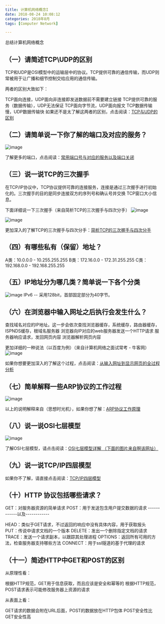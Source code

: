 ```yaml
---
title: 计算机网络概念I
date: 2018-08-24 10:08:12
categories: 2018年8月
tags: [Computer Network]

---
```

 

总结计算机网络概念



<!-- more -->



## （一）请简述TCP\UDP的区别

TCP和UDP是OSI模型中的运输层中的协议。TCP提供可靠的通信传输，而UDP则常被用于让广播和细节控制交给应用的通信传输。

两者的区别大致如下：

TCP面向连接，UDP面向非连接即发送数据前不需要建立链接
TCP提供可靠的服务（数据传输），UDP无法保证
TCP面向字节流，UDP面向报文
TCP数据传输慢，UDP数据传输快
如果还不是太了解这两者的区别，点击阅读：[TCP与UDP的区别](https://blog.csdn.net/yipiankongbai/article/details/24435977)

## （二）请简单说一下你了解的端口及对应的服务？


![image](http://ww1.sinaimg.cn/large/0071ouepgy1fuqwow0id9j30cb06gq38.jpg)

了解更多的端口，点击阅读：[常用端口号与对应的服务以及端口关闭](http://blog.sina.com.cn/s/blog_66ea0e2801011vb3.html)

## （三）说一说TCP的三次握手

在TCP/IP协议中，TCP协议提供可靠的连接服务，连接是通过三次握手进行初始化的。三次握手的目的是同步连接双方的序列号和确认号并交换 TCP窗口大小信息。

下面详细说一下三次握手（来自简析TCP的三次握手与四次分手）
![image](http://ww1.sinaimg.cn/large/0071ouepgy1fuqwq2b646j30k00mb0u1.jpg)

![image](http://ww1.sinaimg.cn/large/0071ouepgy1fuqwrg1lunj30gh07b75e.jpg)

更加深入的了解TCP的三次握手与四次分手：[简析TCP的三次握手与四次分手](https://www.jellythink.com/archives/705)


## （四）有哪些私有（保留）地址？

A类：10.0.0.0 - 10.255.255.255
B类：172.16.0.0 - 172.31.255.255
C类：192.168.0.0 - 192.168.255.255

## （五）IP地址分为哪几类？简单说一下各个分类

![image](http://ww1.sinaimg.cn/large/0071ouepgy1fuqwscdo7yj30ix06i0td.jpg)
IPv6 -- 采用128bit，首部固定部分为40字节。

## （六）在浏览器中输入网址之后执行会发生什么？


查找域名对应的IP地址。这一步会依次查找浏览器缓存，系统缓存，路由器缓存，ISPNDS缓存，根域名服务器
浏览器向IP对应的web服务器发送一个HTTP请求
服务器响应请求，发回网页内容
浏览器解析网页内容

更加详细的一种说法（以百度为例）（来自计算机网络之面试常考 - 牛客网）
![image](http://ww1.sinaimg.cn/large/0071ouepgy1fuqwt38bprj30ga0an40f.jpg)

如果你想要更加深入的了解这个过程，点击阅读：[从输入网址到显示网页的全过程分析]()
## （七）简单解释一些ARP协议的工作过程

![image](http://ww1.sinaimg.cn/large/0071ouepgy1fuqwu74fpuj30go0afjt2.jpg)

以上的说明解释来自（思想时光机），如果你想了解：[ARP协议工作原理](https://blog.csdn.net/microtong/article/details/3029931)

## （八）说一说OSI七层模型

![image](http://ww1.sinaimg.cn/large/0071ouepgy1furg8ainkrj30k00scad0.jpg)

了解OSI七层模型，请点击阅读：[OSI七层模型详解 （下面的图片来自啊该网址）](https://blog.csdn.net/yaopeng_2005/article/details/7064869)


## （九）说一说TCP/IP四层模型
如果你不了解，请直接点击阅读：[TCP/IP四层模型](http://www.cnblogs.com/BlueTzar/articles/811160.html)

## （十）HTTP 协议包括哪些请求？

GET：对服务器资源的简单请求
POST：用于发送包含用户提交数据的请求
------------以及------------

HEAD：类似于GET请求，不过返回的响应中没有具体内容，用于获取报头
PUT：传说中请求文档的一个版本
DELETE：发出一个删除指定文档的请求
TRACE：发送一个请求副本，以跟踪其处理进程
OPTIONS：返回所有可用的方法，检查服务器支持哪些方法
CONNECT：用于ssl隧道的基于代理的请求
## （十一）简述HTTP中GET和POST的区别

从原理性看：

根据HTTP规范，GET用于信息获取，而且应该是安全和幂等的
根据HTTP规范，POST请求表示可能修改服务器上资源的请求

从表面上看：

GET请求的数据会附在URL后面，POST的数据放在HTTP包体
POST安全性比GET安全性高
